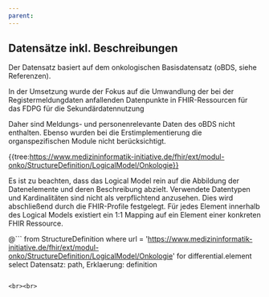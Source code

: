 ```yaml
---
parent: 
---
```


## Datensätze inkl. Beschreibungen

Der Datensatz basiert auf dem onkologischen Basisdatensatz (oBDS, siehe Referenzen). 


In der Umsetzung wurde der Fokus auf die Umwandlung der bei der Registermeldungdaten anfallenden Datenpunkte 
in FHIR-Ressourcen für das FDPG für die Sekundärdatennutzung 

Daher sind Meldungs- und personenrelevante Daten des oBDS nicht enthalten. Ebenso wurden bei die Erstimplementierung die organspezifischen Module nicht berücksichtigt. 

{{tree:https://www.medizininformatik-initiative.de/fhir/ext/modul-onko/StructureDefinition/LogicalModel/Onkologie}} 

Es ist zu beachten, dass das Logical Model rein auf die Abbildung der Datenelemente und deren Beschreibung abzielt. Verwendete Datentypen und Kardinalitäten sind nicht als verpflichtend anzusehen. Dies wird abschließend durch die FHIR-Profile festgelegt. Für jedes Element innerhalb des Logical Models existiert ein 1:1 Mapping auf ein Element einer konkreten FHIR Ressource.

@```
from StructureDefinition 
where url = 'https://www.medizininformatik-initiative.de/fhir/ext/modul-onko/StructureDefinition/LogicalModel/Onkologie'
    for differential.element
    select
        Datensatz: path, 
        Erklaerung: definition 
```
 
<br><br>